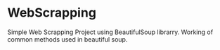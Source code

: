 # WebScrapping

Simple Web Scrapping Project using BeautifulSoup librarry.
Working of common methods used in beautiful soup.
